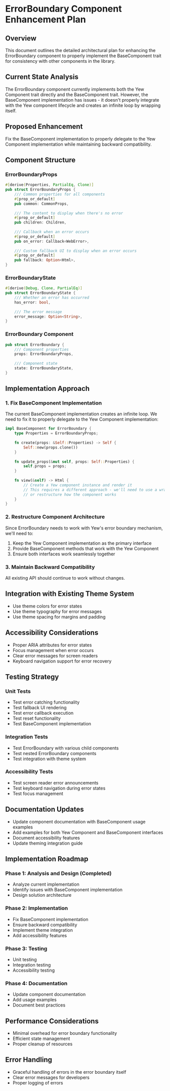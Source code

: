 # ErrorBoundary Component Enhancement Plan

## Overview
This document outlines the detailed architectural plan for enhancing the ErrorBoundary component to properly implement the BaseComponent trait for consistency with other components in the library.

## Current State Analysis
The ErrorBoundary component currently implements both the Yew Component trait directly and the BaseComponent trait. However, the BaseComponent implementation has issues - it doesn't properly integrate with the Yew component lifecycle and creates an infinite loop by wrapping itself.

## Proposed Enhancement
Fix the BaseComponent implementation to properly delegate to the Yew Component implementation while maintaining backward compatibility.

## Component Structure

### ErrorBoundaryProps
```rust
#[derive(Properties, PartialEq, Clone)]
pub struct ErrorBoundaryProps {
    /// Common properties for all components
    #[prop_or_default]
    pub common: CommonProps,
    
    /// The content to display when there's no error
    #[prop_or_default]
    pub children: Children,
    
    /// Callback when an error occurs
    #[prop_or_default]
    pub on_error: Callback<WebError>,
    
    /// Custom fallback UI to display when an error occurs
    #[prop_or_default]
    pub fallback: Option<Html>,
}
```

### ErrorBoundaryState
```rust
#[derive(Debug, Clone, PartialEq)]
pub struct ErrorBoundaryState {
    /// Whether an error has occurred
    has_error: bool,
    
    /// The error message
    error_message: Option<String>,
}
```

### ErrorBoundary Component
```rust
pub struct ErrorBoundary {
    /// Component properties
    props: ErrorBoundaryProps,
    
    /// Component state
    state: ErrorBoundaryState,
}
```

## Implementation Approach

### 1. Fix BaseComponent Implementation
The current BaseComponent implementation creates an infinite loop. We need to fix it to properly delegate to the Yew Component implementation:

```rust
impl BaseComponent for ErrorBoundary {
    type Properties = ErrorBoundaryProps;
    
    fn create(props: &Self::Properties) -> Self {
        Self::new(props.clone())
    }
    
    fn update_props(&mut self, props: Self::Properties) {
        self.props = props;
    }
    
    fn view(&self) -> Html {
        // Create a Yew component instance and render it
        // This requires a different approach - we'll need to use a wrapper
        // or restructure how the component works
    }
}
```

### 2. Restructure Component Architecture
Since ErrorBoundary needs to work with Yew's error boundary mechanism, we'll need to:

1. Keep the Yew Component implementation as the primary interface
2. Provide BaseComponent methods that work with the Yew Component
3. Ensure both interfaces work seamlessly together

### 3. Maintain Backward Compatibility
All existing API should continue to work without changes.

## Integration with Existing Theme System
- Use theme colors for error states
- Use theme typography for error messages
- Use theme spacing for margins and padding

## Accessibility Considerations
- Proper ARIA attributes for error states
- Focus management when error occurs
- Clear error messages for screen readers
- Keyboard navigation support for error recovery

## Testing Strategy

### Unit Tests
- Test error catching functionality
- Test fallback UI rendering
- Test error callback execution
- Test reset functionality
- Test BaseComponent implementation

### Integration Tests
- Test ErrorBoundary with various child components
- Test nested ErrorBoundary components
- Test integration with theme system

### Accessibility Tests
- Test screen reader error announcements
- Test keyboard navigation during error states
- Test focus management

## Documentation Updates
- Update component documentation with BaseComponent usage examples
- Add examples for both Yew Component and BaseComponent interfaces
- Document accessibility features
- Update theming integration guide

## Implementation Roadmap

### Phase 1: Analysis and Design (Completed)
- Analyze current implementation
- Identify issues with BaseComponent implementation
- Design solution architecture

### Phase 2: Implementation
- Fix BaseComponent implementation
- Ensure backward compatibility
- Implement theme integration
- Add accessibility features

### Phase 3: Testing
- Unit testing
- Integration testing
- Accessibility testing

### Phase 4: Documentation
- Update component documentation
- Add usage examples
- Document best practices

## Performance Considerations
- Minimal overhead for error boundary functionality
- Efficient state management
- Proper cleanup of resources

## Error Handling
- Graceful handling of errors in the error boundary itself
- Clear error messages for developers
- Proper logging of errors